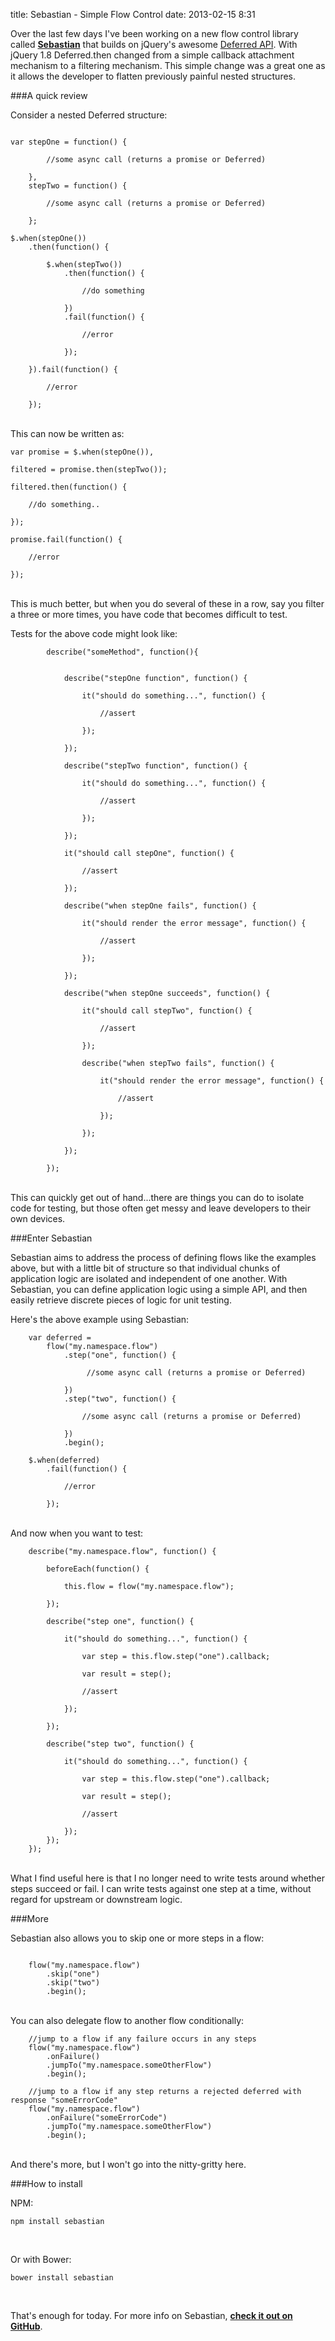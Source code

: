title: Sebastian - Simple Flow Control
date: 2013-02-15 8:31

Over the last few days I've been working on a new flow control library called
**[Sebastian](https://github.com/MandarinConLaBarba/sebastian)** that builds on jQuery's awesome
[Deferred API](http://api.jquery.com/category/deferred-object/). With jQuery 1.8 Deferred.then changed
from a simple callback attachment mechanism to a filtering mechanism. This simple change was a great one as it allows
the developer to flatten previously painful nested structures.

###A quick review

Consider a nested Deferred structure:

```

var stepOne = function() {

        //some async call (returns a promise or Deferred)

    },
    stepTwo = function() {

        //some async call (returns a promise or Deferred)

    };

$.when(stepOne())
    .then(function() {

        $.when(stepTwo())
            .then(function() {

                //do something

            })
            .fail(function() {

                //error

            });

    }).fail(function() {

        //error

    });

```
<br/>
This can now be written as:

```
var promise = $.when(stepOne()),

filtered = promise.then(stepTwo());

filtered.then(function() {

    //do something..

});

promise.fail(function() {

    //error

});

```
<br/>
This is much better, but when you do several of these in a row, say you filter a three or more times, you have code that
becomes difficult to test.

Tests for the above code might look like:

```
        describe("someMethod", function(){


            describe("stepOne function", function() {

                it("should do something...", function() {

                    //assert

                });

            });

            describe("stepTwo function", function() {

                it("should do something...", function() {

                    //assert

                });

            });

            it("should call stepOne", function() {

                //assert

            });

            describe("when stepOne fails", function() {

                it("should render the error message", function() {

                    //assert

                });

            });

            describe("when stepOne succeeds", function() {

                it("should call stepTwo", function() {

                    //assert

                });

                describe("when stepTwo fails", function() {

                    it("should render the error message", function() {

                        //assert

                    });

                });

            });

        });

```
<br/>
This can quickly get out of hand...there are things you can do to isolate code for testing, but those often get messy
and leave developers to their own devices.

###Enter Sebastian

Sebastian aims to address the process of defining flows like the examples above, but with a little bit of structure so
that individual chunks of application logic are isolated and independent of one another. With Sebastian, you can define
application logic using a simple API, and then easily retrieve discrete pieces of logic for unit testing.

Here's the above example using Sebastian:

```
    var deferred =
        flow("my.namespace.flow")
            .step("one", function() {

                 //some async call (returns a promise or Deferred)

            })
            .step("two", function() {

                //some async call (returns a promise or Deferred)

            })
            .begin();

    $.when(deferred)
        .fail(function() {

            //error

        });

```
<br/>
And now when you want to test:

```
    describe("my.namespace.flow", function() {

        beforeEach(function() {

            this.flow = flow("my.namespace.flow");

        });

        describe("step one", function() {

            it("should do something...", function() {

                var step = this.flow.step("one").callback;

                var result = step();

                //assert

            });

        });

        describe("step two", function() {

            it("should do something...", function() {

                var step = this.flow.step("one").callback;

                var result = step();

                //assert

            });
        });
    });

```
<br/>
What I find useful here is that I no longer need to write tests around whether steps succeed or fail. I can write tests
against one step at a time, without regard for upstream or downstream logic.

###More

Sebastian also allows you to skip one or more steps in a flow:

```

    flow("my.namespace.flow")
        .skip("one")
        .skip("two")
        .begin();

```
<br/>
You can also delegate flow to another flow conditionally:

```
    //jump to a flow if any failure occurs in any steps
    flow("my.namespace.flow")
        .onFailure()
        .jumpTo("my.namespace.someOtherFlow")
        .begin();

    //jump to a flow if any step returns a rejected deferred with response "someErrorCode"
    flow("my.namespace.flow")
        .onFailure("someErrorCode")
        .jumpTo("my.namespace.someOtherFlow")
        .begin();

```
<br/>
And there's more, but I won't go into the nitty-gritty here.

###How to install

NPM:

```
npm install sebastian

```
<br/>

Or with Bower:

```
bower install sebastian

```
<br/>

That's enough for today. For more info on Sebastian, **[check it out on GitHub](https://github.com/MandarinConLaBarba/sebastian)**.